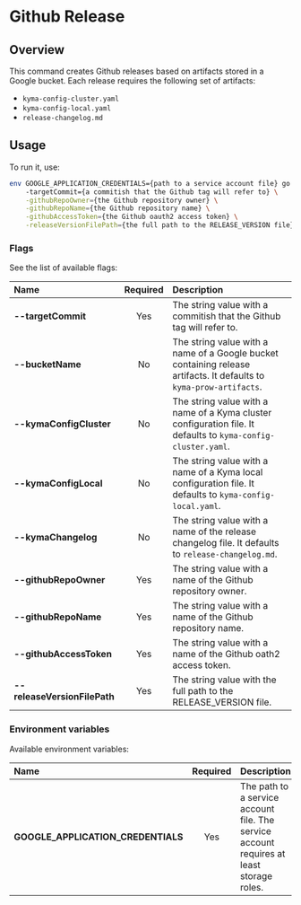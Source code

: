 # Github Release

## Overview

This command creates Github releases based on artifacts stored in a Google bucket. Each release requires the following set of artifacts:
- `kyma-config-cluster.yaml`
- `kyma-config-local.yaml`
- `release-changelog.md`

## Usage

To run it, use:
```bash
env GOOGLE_APPLICATION_CREDENTIALS={path to a service account file} go run main.go \ 
    -targetCommit={a commitish that the Github tag will refer to} \
    -githubRepoOwner={the Github repository owner} \
    -githubRepoName={the Github repository name} \
    -githubAccessToken={the Github oauth2 access token} \
    -releaseVersionFilePath={the full path to the RELEASE_VERSION file} 
```

### Flags

See the list of available flags:

| Name                           | Required | Description                                                                                          |
| :----------------------------- | :------: | :--------------------------------------------------------------------------------------------------- |
| **--targetCommit**             |   Yes    | The string value with a commitish that the Github tag will refer to.
| **--bucketName**               |    No    | The string value with a name of a Google bucket containing release artifacts. It defaults to `kyma-prow-artifacts`.
| **--kymaConfigCluster**        |    No    | The string value with a name of a Kyma cluster configuration file. It defaults to `kyma-config-cluster.yaml`.
| **--kymaConfigLocal**          |    No    | The string value with a name of a Kyma local configuration file. It defaults to `kyma-config-local.yaml`.
| **--kymaChangelog**            |    No    | The string value with a name of the release changelog file. It defaults to `release-changelog.md`.
| **--githubRepoOwner**          |   Yes    | The string value with a name of the Github repository owner.
| **--githubRepoName**           |   Yes    | The string value with a name of the Github repository name.
| **--githubAccessToken**        |   Yes    | The string value with a name of the Github oath2 access token.
| **--releaseVersionFilePath**   |   Yes    | The string value with the full path to the RELEASE_VERSION file.

### Environment variables

Available environment variables:

| Name                                  | Required | Description                                                                                          |
| :------------------------------------ | :------: | :--------------------------------------------------------------------------------------------------- |
| **GOOGLE_APPLICATION_CREDENTIALS**    |    Yes   | The path to a service account file. The service account requires at least storage roles. |
